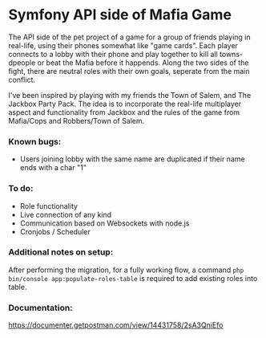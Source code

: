 # Symfony API side of Mafia Game

The API side of the pet project of a game for a group of friends playing in real-life, using their phones somewhat like "game cards". Each player connects to a lobby with their phone and play together to kill all towns-dpeople or beat the Mafia before it happends. Along the two sides of the fight, there are neutral roles with their own goals, seperate from the main conflict.

I've been inspired by playing with my friends the Town of Salem, and The Jackbox Party Pack. The idea is to incorporate the real-life multiplayer aspect and functionality from Jackbox and the rules of the game from Mafia/Cops and Robbers/Town of Salem.

### Known bugs:
  - Users joining lobby with the same name are duplicated if their name ends with a char "1"

### To do:
  - Role functionality
  - Live connection of any kind
  - Communication based on Websockets with node.js
  - Cronjobs / Scheduler

### Additional notes on setup:

After performing the migration, for a fully working flow, a command ```php bin/console app:populate-roles-table``` is required to add existing roles into table.

### Documentation:

https://documenter.getpostman.com/view/14431758/2sA3QniEfo
